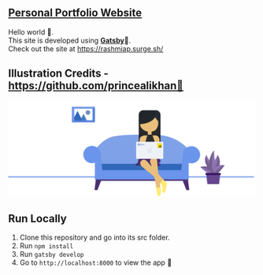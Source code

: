 [**Personal Portfolio Website**](https://github.com/rashmiap/personal-website-react)
-
Hello world 👋. <br/>
This site is developed using [**Gatsby**](https://www.gatsbyjs.org/)🚀.<br/>
Check out the site at https://rashmiap.surge.sh/

Illustration Credits - https://github.com/princealikhan👑
-
![Preview Me](src/assets/images/rashmi.svg)


**Run Locally**
-
 1.  Clone this repository and go into its src folder.
 2.  Run  `npm install`
 3.  Run  `gatsby develop`
 4.  Go to  `http://localhost:8000`  to view the app 🚀
